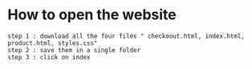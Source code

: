 # How to open the website 

```
step 1 : download all the four files " checkoout.html, index.html, product.html, styles.css"
step 2 : save them in a single folder
step 3 : click on index 
```
